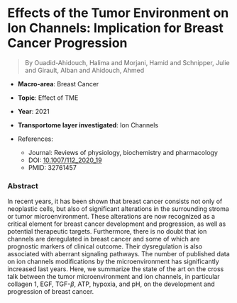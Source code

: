 # Effects of the Tumor Environment on Ion Channels: Implication for Breast Cancer Progression

> By Ouadid-Ahidouch, Halima and Morjani, Hamid and Schnipper, Julie and Girault, Alban and Ahidouch, Ahmed

- **Macro-area**: Breast Cancer
- **Topic**: Effect of TME
- **Year**: 2021
- **Transportome layer investigated**: Ion Channels

- References:
  - Journal: Reviews of physiology, biochemistry and pharmacology
  - DOI: [10.1007/112_2020_19](https://doi.org/10.1007/112_2020_19)
  - PMID: 32761457

### Abstract

In recent years, it has been shown that breast cancer consists not only of neoplastic cells, but also of significant alterations in the surrounding stroma or tumor microenvironment. These alterations are now recognized as a critical element for breast cancer development and progression, as well as potential therapeutic targets. Furthermore, there is no doubt that ion channels are deregulated in breast cancer and some of which are prognostic markers of clinical outcome. Their dysregulation is also associated with aberrant signaling pathways. The number of published data on ion channels modifications by the microenvironment has significantly increased last years. Here, we summarize the state of the art on the cross talk between the tumor microenvironment and ion channels, in particular collagen 1, EGF, TGF-$β$, ATP, hypoxia, and pH, on the development and progression of breast cancer.
